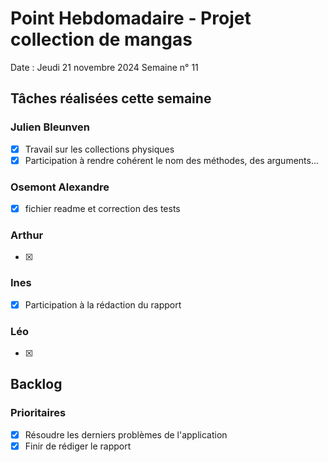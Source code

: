 # Point Hebdomadaire - Projet collection de mangas

Date : Jeudi 21 novembre 2024
Semaine n° 11

## Tâches réalisées cette semaine

### Julien Bleunven
- [x] Travail sur les collections physiques
- [x] Participation à rendre cohérent le nom des méthodes, des arguments...

### Osemont Alexandre
- [x] fichier readme et correction des tests

### Arthur
- [x] 

### Ines
- [x] Participation à la rédaction du rapport

### Léo
- [x] 

  
## Backlog

### Prioritaires
- [x] Résoudre les derniers problèmes de l'application
- [x] Finir de rédiger le rapport 
